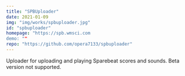 ```yaml
---
title: "SPBUploader"
date: 2021-01-09 
img: "img/works/spbuploader.jpg"
id: "spbuploader"
homepage: "https://spb.wmsci.com
demo: ""
repo: "https://github.com/opera7133/spbuploader"
---
```

Uploader for uploading and playing Sparebeat scores and sounds.
Beta version not supported.
